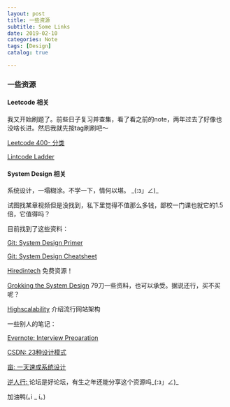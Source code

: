 ```yaml
---
layout: post
title: 一些资源
subtitle: Some Links
date: 2019-02-10
categories: Note
tags: [Design]
catalog: true

---
```




### 一些资源

#### Leetcode 相关

我又开始刷题了。前些日子复习并查集，看了看之前的note，两年过去了好像也没啥长进。然后我就先按tag刷刷吧～

[Leetcode 400- 分类](https://cspiration.com/leetcodeClassification#10301)

[Lintcode Ladder](https://www.lintcode.com/ladder/)

#### System Design 相关

系统设计，一塌糊涂。不学一下，情何以堪。  \_(:з」∠)_

试图找某章视频但是没找到，私下里觉得不值那么多钱，鄙校一门课也就它的1.5倍，它值得吗？

目前找到了这些资料：

[Git: System Design Primer](https://github.com/donnemartin/system-design-primer)

[Git: System Design Cheatsheet](https://gist.github.com/vasanthk/485d1c25737e8e72759f)

[Hiredintech](https://www.hiredintech.com/courses) 免费资源！

[Grokking the System Design](https://www.educative.io/collection/5668639101419520/5649050225344512) 79刀一些资料，也可以承受。据说还行，买不买呢？

[Highscalability](http://highscalability.com/all-time-favorites/) 介绍流行网站架构

一些别人的笔记：

[Evernote: Interview Preoaration](https://www.evernote.com/shard/s576/client/snv?noteGuid=7e58b450-1abe-43a8-bf82-fbf07f1db13c&noteKey=049802174415b418a2e65f75b744ab72&sn=https%3A%2F%2Fwww.evernote.com%2Fshard%2Fs576%2Fsh%2F7e58b450-1abe-43a8-bf82-fbf07f1db13c%2F049802174415b418a2e65f75b744ab72&title=Interview%2BPreparation)

[CSDN: 23种设计模式](https://blog.csdn.net/longyulu/article/details/9159589)

[亩:  一天速成系统设计](https://www.1point3acres.com/bbs/thread-208829-1-1.html)

[逆人行: ](http://www.taopin520.com/thread-5197-1-1.html) 论坛是好论坛，有生之年还能分享这个资源吗\_(:з」∠)_

加油鸭(｡ì _ í｡)

